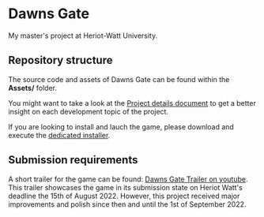 # Dawns Gate
My master's project at Heriot-Watt University.

## Repository structure

The source code and assets of Dawns Gate can be found within the **Assets/** folder.

You might want to take a look at the [Project details document](ProjectDetails.pdf) to get a better insight on each development topic of the project.

If you are looking to install and lauch the game, please download and execute the [dedicated installer](https://drive.google.com/file/d/1feGNtr5sSkS5Ih6AwEHYHHjQNmffpr2N/view?usp=sharing).

## Submission requirements
A short trailer for the game can be found: [Dawns Gate Trailer on youtube](https://youtu.be/YXl3cXdUzAs).
This trailer showcases the game in its submission state on Heriot Watt's deadline the 15th of August 2022.
However, this project received major improvements and polish since then and until the 1st of September 2022.
